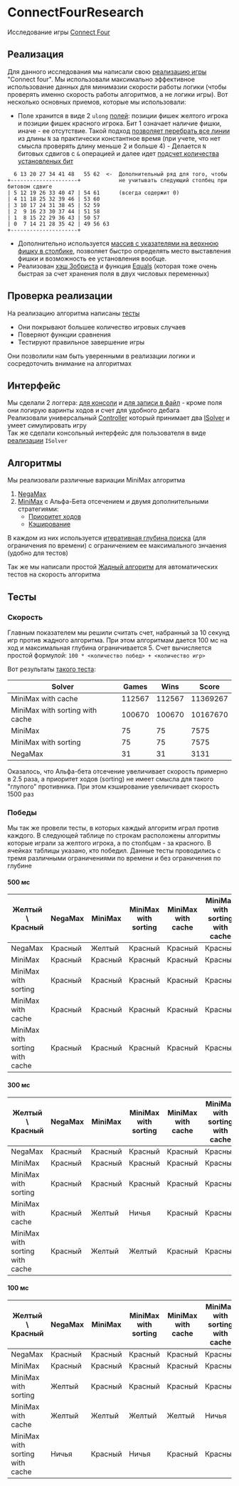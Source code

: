 # ConnectFourResearch

Исследование игры [Connect Four](https://ru.wikipedia.org/wiki/%D0%A7%D0%B5%D1%82%D1%8B%D1%80%D0%B5_%D0%B2_%D1%80%D1%8F%D0%B4)

## Реализация

Для данного исследования мы написали свою
[реализацию игры](https://github.com/OptimumDev/ConnectFourResearch/blob/master/ConnectFourResearch/ConnectFour/Board.cs)
"Connect four". Мы использовали максимально эффективное использование данных для минимазии скорости работы логики (чтобы проверять именно скорость работы алгоритмов, а не логики игры). Вот несколько основных приемов, которые мы использовали:
 - Поле хранится в виде 2 `ulong`
 [полей](https://github.com/OptimumDev/ConnectFourResearch/blob/master/ConnectFourResearch/ConnectFour/Board.cs#L23): позиции фишек желтого игрока и позиции фишек красного игрока. Бит 1 означает наличие фишки, иначе - ее отсутствие. Такой подход
 [позволяет перебрать все линии](https://github.com/OptimumDev/ConnectFourResearch/blob/master/ConnectFourResearch/ConnectFour/Board.cs#L88)
из длины `N` за практически константное время (при учете, что нет смысла проверять длину меньше 2 и больше 4) - Делается `N` битовых сдвигов с `&` операцией и далее идет [подсчет количества установленых бит](https://github.com/OptimumDev/ConnectFourResearch/blob/master/ConnectFourResearch/Extensions/UlongExtensions.cs#L5)
~~~
  6 13 20 27 34 41 48   55 62  <-  Дополнительный ряд для того, чтобы 
+---------------------+            не учитывать следующий столбец при битовом сдвиге
| 5 12 19 26 33 40 47 | 54 61      (всегда содержит 0)
| 4 11 18 25 32 39 46 | 53 60
| 3 10 17 24 31 38 45 | 52 59
| 2  9 16 23 30 37 44 | 51 58
| 1  8 15 22 29 36 43 | 50 57
| 0  7 14 21 28 35 42 | 49 56 63  
+---------------------+
~~~
 - Дополнительно используется [массив с указателями на верхнюю фишку в столбике](https://github.com/OptimumDev/ConnectFourResearch/blob/master/ConnectFourResearch/ConnectFour/Board.cs#L25), позволяет быстро определять место выставления фишки и возможность ее установления вообще.
 - Реализован
[хэш Зобриста](https://github.com/OptimumDev/ConnectFourResearch/blob/master/ConnectFourResearch/ConnectFour/Board.cs#L122)
и функция 
[Equals](https://github.com/OptimumDev/ConnectFourResearch/blob/master/ConnectFourResearch/ConnectFour/Board.cs#L50)
(которая тоже очень быстрая за счет хранения поля в двух числовых переменных)
 
## Проверка реализации

На реализацию алгоритма написаны 
[тесты](https://github.com/OptimumDev/ConnectFourResearch/blob/master/ConnectFourResearch/Tests/BoardTests.cs)
 - Они покрывают большее количество игровых случаев
 - Поверяют функции сравнения
 - Тестируют правильное завершение игры
 
Они позволили нам быть уверенными в реализации логики и сосредоточить внимание на алгоритмах

## Интерфейс
 
Мы сделали 2 логгера: 
[для консоли](https://github.com/OptimumDev/ConnectFourResearch/blob/master/ConnectFourResearch/Logging/ConsoleBoardLogger.cs)
и 
[для записи в файл](https://github.com/OptimumDev/ConnectFourResearch/blob/master/ConnectFourResearch/Logging/FileBoardLogger.cs) - кроме поля они логирую варинты ходов и счет для удобного дебага  
Реализовали универсальный
[Controller](https://github.com/OptimumDev/ConnectFourResearch/blob/master/ConnectFourResearch/ConnectFour/Controller.cs)
который принимает два
[ISolver](https://github.com/OptimumDev/ConnectFourResearch/blob/master/ConnectFourResearch/Algorithms/ISolver.cs) и умеет симулировать игру  
Так же сделали консольный интерфейс для пользователя в виде
[реализации](https://github.com/OptimumDev/ConnectFourResearch/blob/master/ConnectFourResearch/Solvers/ConsoleSolver.cs)
`ISolver`

## Алгоритмы

Мы реализовали различные вариации MiniMax алгоритма
 1. [NegaMax](https://github.com/OptimumDev/ConnectFourResearch/blob/master/ConnectFourResearch/Solvers/NegaMaxSolver.cs)
 2. [MiniMax](https://github.com/OptimumDev/ConnectFourResearch/blob/master/ConnectFourResearch/Solvers/MiniMaxSolver.cs) с Альфа-Бета отсечением и двумя дополнительными стратегиями:
    - [Приоритет ходов](https://github.com/OptimumDev/ConnectFourResearch/blob/master/ConnectFourResearch/Solvers/MiniMaxSolver.cs#L162)
    - [Кэширование](https://github.com/OptimumDev/ConnectFourResearch/blob/master/ConnectFourResearch/Solvers/MiniMaxSolver.cs#L72)
 
В каждом из них используется [итеративная глубина поиска](https://github.com/OptimumDev/ConnectFourResearch/blob/master/ConnectFourResearch/Solvers/MiniMaxSolver.cs#L35) (для ограничения по времени) с ограничением ее максимального знчаения (удобно для тестов)

Так же мы написали простой
[Жадный алгоритм](https://github.com/OptimumDev/ConnectFourResearch/blob/master/ConnectFourResearch/Solvers/GreedySolver.cs)
для автоматических тестов на скорость алгоритма

## Тесты

### Скорость

Главным показателем мы решили считать счет, набранный за 10 секунд игр против жадного алгоритма. При этом алгоритмам дается 100 мс на ход и максимальная глубина ограничивается 5. Счет вычисляется простой формулой: `100 * <количество побед> + <количество игр>`

Вот результаты
[такого теста](https://github.com/OptimumDev/ConnectFourResearch/blob/master/ConnectFourResearch/Tests/SpeedTests.cs#L19):

| Solver | Games | Wins | Score |
| --- | --- | --- | --- |
| MiniMax with cache | 112567 | 112567 | 11369267 |
| MiniMax with sorting with cache | 100670 | 100670 | 10167670 |
| MiniMax | 75 | 75 | 7575 |
| MiniMax with sorting | 75 | 75 | 7575 |
| NegaMax | 31 | 31 | 3131 |

Оказалось, что Альфа-бета отсечение увеличивает скорость примерно в 2.5 раза, а приоритет ходов (sorting) не имеет смысла для такого "глупого" противника. При этом кэширование увеличивает скорость 1500 раз

### Победы

Мы так же провели тесты, в которых каждый алгоритм играл против каждого. В следующей таблице по строкам расположены алгоритмы которые играли за желтого игрока, а по столбцам - за красного. В ячейках таблицы указано, кто победил. Данные тесты проводились с тремя различными ограничениями по времени и без ограничения по глубине

#### 500 мс
Желтый \ Красный | NegaMax | MiniMax | MiniMax with sorting | MiniMax with cache | MiniMax with sorting with cache |
| --- | --- | --- | --- | --- | --- |
| NegaMax | Красный | Желтый | Красный | Красный | Красный |
| MiniMax | Красный | Красный | Красный | Красный | Красный |
| MiniMax with sorting | Красный | Красный | Красный | Красный | Красный |
| MiniMax with cache | Красный | Красный | Красный | Красный | Красный |
| MiniMax with sorting with cache | Красный | Красный | Красный | Красный | Красный |

#### 300 мс
Желтый \ Красный | NegaMax | MiniMax | MiniMax with sorting | MiniMax with cache | MiniMax with sorting with cache |
| --- | --- | --- | --- | --- | --- |
| NegaMax | Красный | Красный | Красный | Красный | Красный |
| MiniMax | Красный | Красный | Красный | Красный | Красный |
| MiniMax with sorting | Красный | Красный | Красный | Красный | Красный |
| MiniMax with cache | Красный | Желтый | Ничья | Красный | Красный |
| MiniMax with sorting with cache | Красный | Желтый | Желтый | Красный | Красный |

#### 100 мс
Желтый \ Красный | NegaMax | MiniMax | MiniMax with sorting | MiniMax with cache | MiniMax with sorting with cache |
| --- | --- | --- | --- | --- | --- |
| NegaMax | Красный | Красный | Красный | Красный | Красный |
| MiniMax | Красный | Красный | Красный | Красный | Красный |
| MiniMax with sorting | Желтый | Красный | Красный | Красный | Красный |
| MiniMax with cache | Желтый | Желтый | Желтый | Желтый | Ничья |
| MiniMax with sorting with cache | Ничья | Красный | Ничья | Красный | Красный |
